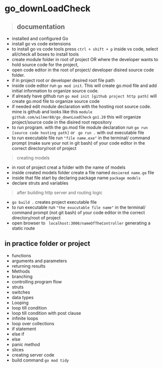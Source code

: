 # go_downLoadCheck
> ## documentation
- installed and configured Go
- install go vs code extensions
- to install go vs code tools press ` ctrl + shift + p ` inside vs code, select all/check all boxes to install tools
- create module folder in root of project OR where the developer wants to hold source code for the project,
- open code editor in the root of project/ developer disired source code folder.  
- if in  project root or developer desired root file path
- inside code editor run `go mod init`. This will create go.mod file and add initial information to organize source code.
- if already have github run ` go mod init [github project http path] ` will create go.mod file to organize source code
- if needed edit module declaration with the hosting root source code. mine is github and looks like this
`module github.com/wilmer88/go_downLoadCheck` `go1.20` this will organize project/source code in the disired root repository
- to run program. with the go.mod file module declaration run `go run [source code hosting path]` or ` go run .` with out  executable file
- to run executable file run ` "file name.exe" ` in the terminal/ command prompt (make sure your not in git bash) of your code editor in the correct directory/root of project  


> creating models
- in root of project creat a folder with the name of models
- inside created models folder create a file named `desiered name.go` file
- inside that file start by declaring package name ` package models `
- declare struts and variables

> after building http server and routing logic

- `go build .` creates project executable file 
- to run executable run ` "the exucutable file name" ` in the terminal/ command prompt (not git bash) of your code editor in the correct directory/root of project  
- open browser to ` localhost:3000/nameOfTheController` generating a static route

## in practice folder or project
- functions
- arguments and parameters
- returning results
- Methods 
- branching
- controlling program flow
- struts
- switches
- data types
- Looping
- loop till condition
- loop till condition with post clause
- infinite loops
- loop over collections
- if statement
- else if
- else
- panic method
- slices
- creating server code
- build command 
` go mod tidy `


